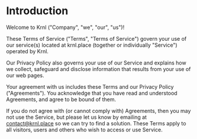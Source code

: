 # Introduction
Welcome to Krnl ("Company", "we", "our", "us")!

These Terms of Service ("Terms", "Terms of Service") govern your use of our service(s) located at krnl.place (together or individually "Service") operated by Krnl.

Our Privacy Policy also governs your use of our Service and explains how we collect, safeguard and disclose information that results from your use of our web pages.

Your agreement with us includes these Terms and our Privacy Policy ("Agreements"). You acknowledge that you have read and understood Agreements, and agree to be bound of them.

If you do not agree with (or cannot comply with) Agreements, then you may not use the Service, but please let us know by emailing at contact@krnl.place so we can try to find a solution. These Terms apply to all visitors, users and others who wish to access or use Service.
